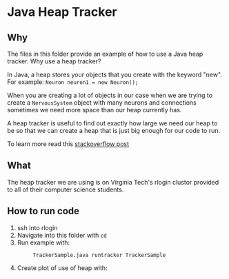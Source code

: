 # Java Heap Tracker	

## Why

The files in this folder provide an example of how to use 
a Java heap tracker. Why use a heap tracker?

In Java, a heap stores your objects that you create with
the keyword "new". For example: 
`Neuron neuron1 = new Neuron();`

When you are creating a lot of objects in our case when we are
trying to create a `NervousSystem` object with many neurons and
connections sometimes we need more space than our heap 
currently has. 

A heap tracker is useful to find out exactly how large we 
need our heap to be so that we can create a heap that is just
big enough for our code to run.

To learn more read this [stackoverflow post](http://stackoverflow.com/questions/79923/what-and-where-are-the-stack-and-heap)

## What

The heap tracker we are using is on Virginia Tech's rlogin
clustor provided to all of their computer science students.

## How to run code

1. ssh into rlogin 
2. Navigate into this folder with `cd`
3. Run example with:
   ```javac -cp /home/courses/cs3214/bin/heaptracker/heapTracker.jar:. 
   	    TrackerSample.java runtracker TrackerSample
   ```
4. Create plot of use of heap with:
	   

